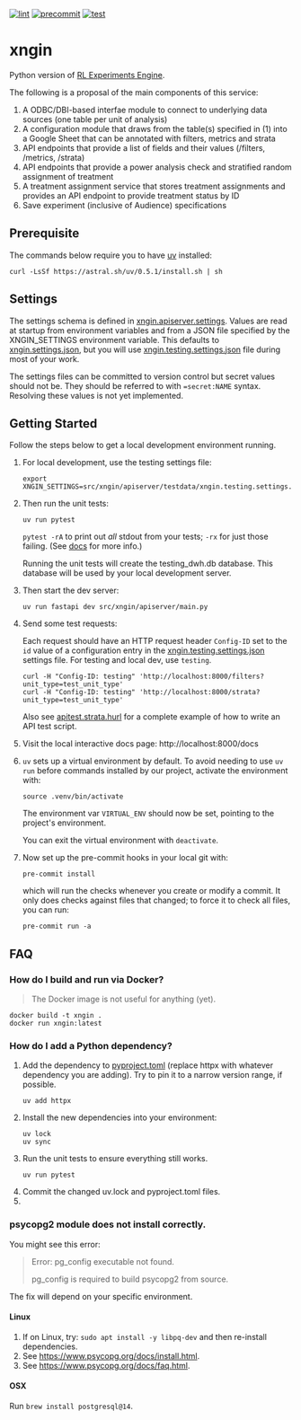 [![lint](https://github.com/agency-fund/xngin/actions/workflows/lint.yaml/badge.svg?branch=main)](https://github.com/agency-fund/xngin/actions/workflows/lint.yaml)
[![precommit](https://github.com/agency-fund/xngin/actions/workflows/precommit.yaml/badge.svg?branch=main)](https://github.com/agency-fund/xngin/actions/workflows/precommit.yaml)
[![test](https://github.com/agency-fund/xngin/actions/workflows/test.yaml/badge.svg?branch=main)](https://github.com/agency-fund/xngin/actions/workflows/test.yaml)

# xngin

Python version of [RL Experiments Engine](https://github.com/agency-fund/rl-experiments-engine).

The following is a proposal of the main components of this service:

1. A ODBC/DBI-based interfae module to connect to underlying data sources (one table per unit of analysis)
2. A configuration module that draws from the table(s) specified in (1) into a Google Sheet that can be annotated with
   filters, metrics and strata
3. API endpoints that provide a list of fields and their values (/filters, /metrics, /strata)
4. API endpoints that provide a power analysis check and stratified random assignment of treatment
5. A treatment assignment service that stores treatment assignments and provides an API endpoint to provide treatment
   status by ID
6. Save experiment (inclusive of Audience) specifications

## Prerequisite

The commands below require you to have [uv](https://docs.astral.sh/uv/) installed:

```shell
curl -LsSf https://astral.sh/uv/0.5.1/install.sh | sh
```

## Settings

The settings schema is defined in [xngin.apiserver.settings](src/xngin/apiserver/settings.py). Values are read at
startup from environment variables and from a JSON file specified by the XNGIN_SETTINGS environment variable. This
defaults
to [xngin.settings.json](xngin.settings.json), but you will
use [xngin.testing.settings.json](src/xngin/apiserver/testdata/xngin.testing.settings.json) file during most of your
work.

The settings files can be committed to version control but secret values should not be. They should be referred to with
`=secret:NAME` syntax. Resolving these values is not yet implemented.

## Getting Started

Follow the steps below to get a local development environment running.

1. For local development, use the testing settings file:

   ```shell
   export XNGIN_SETTINGS=src/xngin/apiserver/testdata/xngin.testing.settings.json
   ```

2. Then run the unit tests:

   ```shell
   uv run pytest
   ```

   `pytest -rA` to print out _all_ stdout from your tests; `-rx` for just those failing. (See
   [docs](https://docs.pytest.org/en/latest/how-to/output.html#producing-a-detailed-summary-report) for more info.)

   Running the unit tests will create the testing_dwh.db database. This database will be used by your local development
   server.

3. Then start the dev server:

   ```shell
   uv run fastapi dev src/xngin/apiserver/main.py
   ```

4. Send some test requests:

   Each request should have an HTTP request header `Config-ID` set to the `id` value of a configuration entry in the
   [xngin.testing.settings.json](src/xngin/apiserver/testdata/xngin.testing.settings.json) settings file. For testing
   and local dev, use `testing`.

   ```shell
   curl -H "Config-ID: testing" 'http://localhost:8000/filters?unit_type=test_unit_type'
   curl -H "Config-ID: testing" 'http://localhost:8000/strata?unit_type=test_unit_type'
   ```

   Also see [apitest.strata.hurl](src/xngin/apiserver/testdata/apitest.strata.hurl) for a complete example of how to
   write an API test script.

5. Visit the local interactive docs page: http://localhost:8000/docs

6. `uv` sets up a virtual environment by default. To avoid needing to use `uv run` before commands installed by our
   project, activate the environment with:

   ```shell
   source .venv/bin/activate
   ```

   The environment var `VIRTUAL_ENV` should now be set, pointing to the project's environment.

   You can exit the virtual environment with `deactivate`.

7. Now set up the pre-commit hooks in your local git with:

   ```shell
   pre-commit install
   ```

   which will run the checks whenever you create or modify a commit. It only does checks against files that changed; to
   force it to check all files, you can run:

   ```
   pre-commit run -a
   ```

## FAQ

### How do I build and run via Docker?

> The Docker image is not useful for anything (yet).

```shell
docker build -t xngin .
docker run xngin:latest
```

### How do I add a Python dependency?

1. Add the dependency to [pyproject.toml](pyproject.toml) (replace httpx with whatever dependency you are adding). Try
   to pin it to a narrow version range, if possible.
   ```shell
   uv add httpx
   ```
2. Install the new dependencies into your environment:
    ```shell
    uv lock
    uv sync
    ```
3. Run the unit tests to ensure everything still works.
   ```shell
   uv run pytest
   ```
4. Commit the changed uv.lock and pyproject.toml files.
5.

### psycopg2 module does not install correctly.

You might see this error:

> Error: pg_config executable not found.
>
> pg_config is required to build psycopg2 from source.

The fix will depend on your specific environment.

#### Linux

1. If on Linux, try: `sudo apt install -y libpq-dev` and then re-install dependencies.
2. See https://www.psycopg.org/docs/install.html.
3. See https://www.psycopg.org/docs/faq.html.

#### OSX

Run `brew install postgresql@14`.
